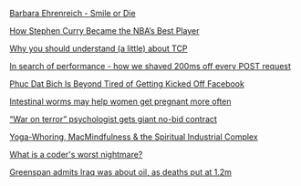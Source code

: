 <a href="https://www.youtube.com/watch?v=PJGMFu74a70" target="_blank">Barbara Ehrenreich - Smile or Die</a>

<a href="http://www.gq.com/story/steph-curry-nba-best-player" target="_blank">How Stephen Curry Became the NBA’s Best Player</a>

<a href="http://jvns.ca/blog/2015/11/21/why-you-should-understand-a-little-about-tcp/" target="_blank">Why you should understand (a little) about TCP</a>

<a href="https://gocardless.com/blog/in-search-of-performance-how-we-shaved-200ms-off-every-post-request/" target="_blank">In search of performance - how we shaved 200ms off every POST request</a>

<a href="http://nymag.com/daily/intelligencer/2015/11/phuc-dat-bich-kicked-off-facebook.html" target="_blank">Phuc Dat Bich Is Beyond Tired of Getting Kicked Off Facebook</a>

<a href="http://news.sciencemag.org/biology/2015/11/intestinal-worms-may-help-women-get-pregnant-more-often" target="_blank">Intestinal worms may help women get pregnant more often</a>

<a href="http://www.salon.com/2010/10/14/army_contract_seligman/" target="_blank">“War on terror” psychologist gets giant no-bid contract</a>

<a href="http://gbuddhaface.tumblr.com/post/87788108372/yoga-whoring-macmindfulness-the-spiritual" target="_blank">Yoga-Whoring, MacMindfulness & the Spiritual Industrial Complex</a>

<a href="https://www.quora.com/What-is-a-coders-worst-nightmare/answer/Mick-Stute?srid=RBKZ&amp;share=1" target="_blank">What is a coder's worst nightmare?</a>

<a href="http://www.theguardian.com/world/2007/sep/16/iraq.iraqtimeline" target="_blank">Greenspan admits Iraq was about oil, as deaths put at 1.2m</a>
